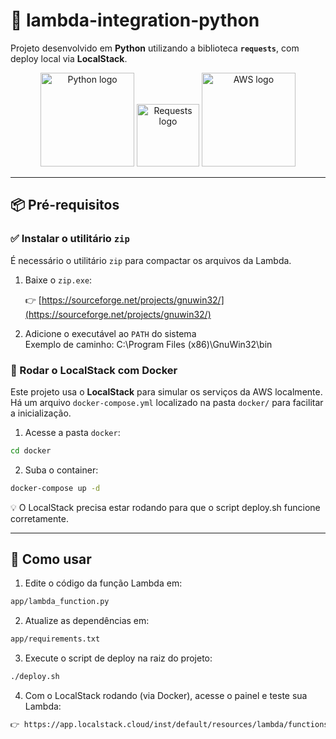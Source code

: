 # 🐍 lambda-integration-python

Projeto desenvolvido em **Python** utilizando a biblioteca **`requests`**, com deploy local via **LocalStack**.

<p align="center">
  <img src="https://imgur.com/FcHql8j.png" width="150" alt="Python logo" />
  <img src="https://imgur.com/y0KMzg9.png" width="100" alt="Requests logo" />
  <img src="https://imgur.com/oOxoq5E.png" width="150" alt="AWS logo" />
</p>

---

## 📦 Pré-requisitos

### ✅ Instalar o utilitário `zip`

É necessário o utilitário `zip` para compactar os arquivos da Lambda.

1. Baixe o `zip.exe`:

   👉 [https://sourceforge.net/projects/gnuwin32/](https://sourceforge.net/projects/gnuwin32/)

2. Adicione o executável ao `PATH` do sistema  
   Exemplo de caminho: C:\Program Files (x86)\GnuWin32\bin

### 🐳 Rodar o LocalStack com Docker

Este projeto usa o **LocalStack** para simular os serviços da AWS localmente.  
Há um arquivo `docker-compose.yml` localizado na pasta `docker/` para facilitar a inicialização.

1. Acesse a pasta `docker`:

```bash
cd docker
```

2. Suba o container:

```bash
docker-compose up -d
```

💡 O LocalStack precisa estar rodando para que o script deploy.sh funcione corretamente.

---

## 🚀 Como usar

1. Edite o código da função Lambda em:

```bash
app/lambda_function.py
```

2. Atualize as dependências em:

```bash
app/requirements.txt
```

3. Execute o script de deploy na raiz do projeto:

```bash
./deploy.sh
```

4. Com o LocalStack rodando (via Docker), acesse o painel e teste sua Lambda:

```bash
👉 https://app.localstack.cloud/inst/default/resources/lambda/functions/my-function/invoke
```
